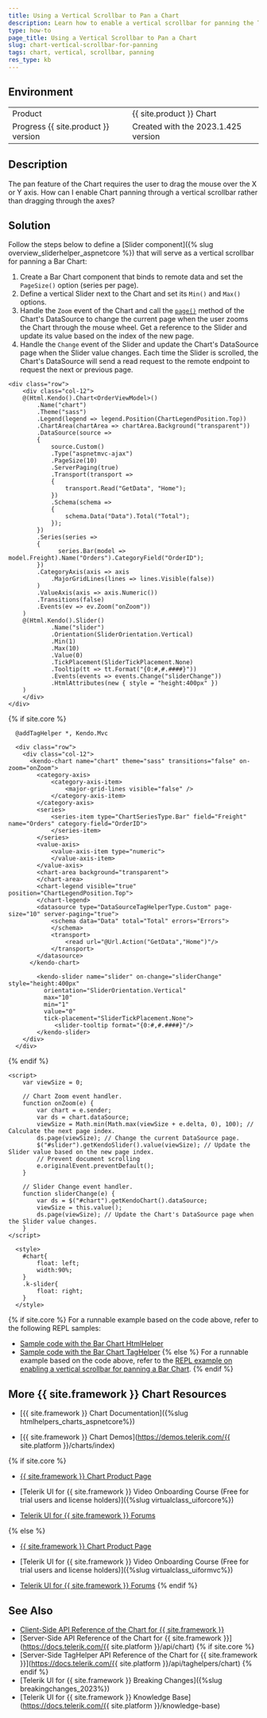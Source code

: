 ```yaml
---
title: Using a Vertical Scrollbar to Pan a Chart
description: Learn how to enable a vertical scrollbar for panning the Telerik UI for {{ site.framework }} Chart.
type: how-to
page_title: Using a Vertical Scrollbar to Pan a Chart
slug: chart-vertical-scrollbar-for-panning
tags: chart, vertical, scrollbar, panning
res_type: kb
---
```

## Environment
<table>
 <tr>
  <td>Product</td>
  <td>{{ site.product }} Chart</td>
 </tr>
 <tr>
  <td>Progress {{ site.product }} version</td>
  <td>Created with the 2023.1.425 version</td>
 </tr>
</table>

## Description
The pan feature of the Chart requires the user to drag the mouse over the X or Y axis. How can I enable Chart panning through a vertical scrollbar rather than dragging through the axes?

## Solution
Follow the steps below to define a [Slider component]({% slug overview_sliderhelper_aspnetcore %}) that will serve as a vertical scrollbar for panning a Bar Chart:

1. Create a Bar Chart component that binds to remote data and set the `PageSize()` option (series per page).
2. Define a vertical Slider next to the Chart and set its `Min()` and `Max()` options.
3. Handle the `Zoom` event of the Chart and call the [`page()`](https://docs.telerik.com/kendo-ui/api/javascript/data/datasource/methods/page) method of the Chart's DataSource to change the current page when the user zooms the Chart through the mouse wheel. Get a reference to the Slider and update its value based on the index of the new page.
4. Handle the `Change` event of the Slider and update the Chart's DataSource page when the Slider value changes. Each time the Slider is scrolled, the Chart's DataSource will send a read request to the remote endpoint to request the next or previous page.

```HtmlHelper
<div class="row">
    <div class="col-12">
    @(Html.Kendo().Chart<OrderViewModel>()
        .Name("chart")
        .Theme("sass")
        .Legend(legend => legend.Position(ChartLegendPosition.Top))
        .ChartArea(chartArea => chartArea.Background("transparent"))
        .DataSource(source =>
        {
            source.Custom()
            .Type("aspnetmvc-ajax")
            .PageSize(10)
            .ServerPaging(true)
            .Transport(transport =>
            {
                transport.Read("GetData", "Home");
            })
            .Schema(schema =>
            {
                schema.Data("Data").Total("Total");
            });
        })
        .Series(series =>
        {
              series.Bar(model => model.Freight).Name("Orders").CategoryField("OrderID");
        })
        .CategoryAxis(axis => axis
            .MajorGridLines(lines => lines.Visible(false))
        )
        .ValueAxis(axis => axis.Numeric())
        .Transitions(false)
        .Events(ev => ev.Zoom("onZoom"))
    )
    @(Html.Kendo().Slider()
            .Name("slider")
            .Orientation(SliderOrientation.Vertical)
            .Min(1)
            .Max(10)
            .Value(0)
            .TickPlacement(SliderTickPlacement.None)
            .Tooltip(tt => tt.Format("{0:#,#.####}"))
            .Events(events => events.Change("sliderChange"))
            .HtmlAttributes(new { style = "height:400px" })
    )
    </div>
</div>
```
{% if site.core %}
```TagHelper
  @addTagHelper *, Kendo.Mvc

  <div class="row">
    <div class="col-12">
      <kendo-chart name="chart" theme="sass" transitions="false" on-zoom="onZoom">
        <category-axis>
            <category-axis-item>
                <major-grid-lines visible="false" />
            </category-axis-item>
        </category-axis>
        <series>
            <series-item type="ChartSeriesType.Bar" field="Freight" name="Orders" category-field="OrderID">
            </series-item>
        </series>
        <value-axis>
            <value-axis-item type="numeric">
            </value-axis-item>
        </value-axis>
        <chart-area background="transparent">
        </chart-area>
        <chart-legend visible="true" position="ChartLegendPosition.Top">
        </chart-legend>
        <datasource type="DataSourceTagHelperType.Custom" page-size="10" server-paging="true">
            <schema data="Data" total="Total" errors="Errors">
            </schema>
            <transport>
                <read url="@Url.Action("GetData","Home")"/>
            </transport>
        </datasource>
      </kendo-chart>

        <kendo-slider name="slider" on-change="sliderChange" style="height:400px"
          orientation="SliderOrientation.Vertical"
          max="10"
          min="1"
          value="0"
          tick-placement="SliderTickPlacement.None">
             <slider-tooltip format="{0:#,#.####}"/>
        </kendo-slider>
    </div>
  </div>
```
{% endif %}
```Scripts
<script>
    var viewSize = 0;

    // Chart Zoom event handler.
    function onZoom(e) {
        var chart = e.sender;
        var ds = chart.dataSource;
        viewSize = Math.min(Math.max(viewSize + e.delta, 0), 100); // Calculate the next page index.
        ds.page(viewSize); // Change the current DataSource page.
        $("#slider").getKendoSlider().value(viewSize); // Update the Slider value based on the new page index.
        // Prevent document scrolling
        e.originalEvent.preventDefault();
    }

    // Slider Change event handler.
    function sliderChange(e) {
        var ds = $("#chart").getKendoChart().dataSource;
        viewSize = this.value();
        ds.page(viewSize); // Update the Chart's DataSource page when the Slider value changes.
    }
</script>
```
```Styles
  <style>
    #chart{
        float: left;
        width:90%;
    }
    .k-slider{
        float: right;
    }
  </style>
```

{% if site.core %}
For a runnable example based on the code above, refer to the following REPL samples:

* [Sample code with the Bar Chart HtmlHelper](https://netcorerepl.telerik.com/meOFcklM31pPnfk913)
* [Sample code with the Bar Chart TagHelper](https://netcorerepl.telerik.com/cIYFGEls35rRF3Id59)
{% else %}
For a runnable example based on the code above, refer to the [REPL example on enabling a vertical scrollbar for panning a Bar Chart](https://netcorerepl.telerik.com/meOFcklM31pPnfk913).
{% endif %}

## More {{ site.framework }} Chart Resources

* [{{ site.framework }} Chart Documentation]({%slug htmlhelpers_charts_aspnetcore%})

* [{{ site.framework }} Chart Demos](https://demos.telerik.com/{{ site.platform }}/charts/index)

{% if site.core %}
* [{{ site.framework }} Chart Product Page](https://www.telerik.com/aspnet-core-ui/charts)

* [Telerik UI for {{ site.framework }} Video Onboarding Course (Free for trial users and license holders)]({%slug virtualclass_uiforcore%})

* [Telerik UI for {{ site.framework }} Forums](https://www.telerik.com/forums/aspnet-core-ui)

{% else %}
* [{{ site.framework }} Chart Product Page](https://www.telerik.com/aspnet-mvc/charts)

* [Telerik UI for {{ site.framework }} Video Onboarding Course (Free for trial users and license holders)]({%slug virtualclass_uiformvc%})

* [Telerik UI for {{ site.framework }} Forums](https://www.telerik.com/forums/aspnet-mvc)
{% endif %}

## See Also

* [Client-Side API Reference of the Chart for {{ site.framework }}](https://docs.telerik.com/kendo-ui/api/javascript/ui/chart)
* [Server-Side API Reference of the Chart for {{ site.framework }}](https://docs.telerik.com/{{ site.platform }}/api/chart)
{% if site.core %}
* [Server-Side TagHelper API Reference of the Chart for {{ site.framework }}](https://docs.telerik.com/{{ site.platform }}/api/taghelpers/chart)
{% endif %}
* [Telerik UI for {{ site.framework }} Breaking Changes]({%slug breakingchanges_2023%})
* [Telerik UI for {{ site.framework }} Knowledge Base](https://docs.telerik.com/{{ site.platform }}/knowledge-base)
